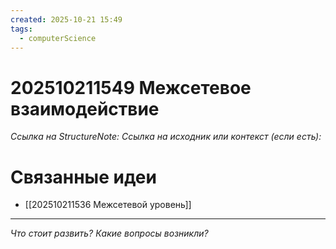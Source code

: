 ```yaml
---
created: 2025-10-21 15:49
tags:
  - computerScience
---
```

# 202510211549 Межсетевое взаимодействие

*Ссылка на StructureNote:*
*Ссылка на исходник или контекст (если есть):* 

# Связанные идеи
- [[202510211536 Межсетевой уровень]]
---

*Что стоит развить? Какие вопросы возникли?*